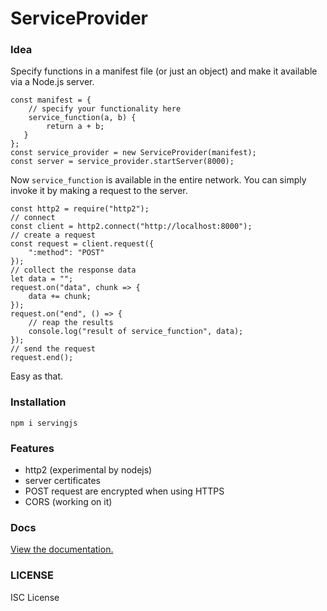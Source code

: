 # ServiceProvider

### Idea
Specify functions in a manifest file (or just an object) and make it available via a Node.js server.

```
const manifest = {
    // specify your functionality here
    service_function(a, b) {
        return a + b;
   }
};
const service_provider = new ServiceProvider(manifest);
const server = service_provider.startServer(8000);
```

Now `service_function` is available in the entire network.
You can simply invoke it by making a request to the server.

```
const http2 = require("http2");
// connect
const client = http2.connect("http://localhost:8000");
// create a request
const request = client.request({
    ":method": "POST"
});
// collect the response data
let data = "";
request.on("data", chunk => {
    data += chunk;
});
request.on("end", () => {
    // reap the results
    console.log("result of service_function", data);
});
// send the request
request.end();
```

Easy as that.

### Installation

`npm i servingjs`

### Features

+ http2 (experimental by nodejs)
+ server certificates
+ POST request are encrypted when using HTTPS
+ CORS (working on it)

### Docs

[View the documentation.](https://github.com/jamtis/serviceprovider/blob/master/docs/index.html)

### LICENSE

ISC License